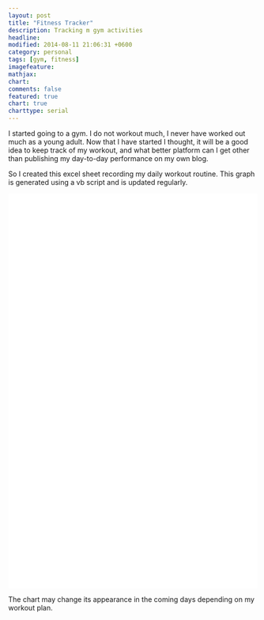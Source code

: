 ```yaml
---
layout: post
title: "Fitness Tracker"
description: Tracking m gym activities
headline: 
modified: 2014-08-11 21:06:31 +0600
category: personal
tags: [gym, fitness]
imagefeature: 
mathjax: 
chart: 
comments: false
featured: true
chart: true
charttype: serial
---
```

I started going to a gym. I do not workout much, I never have worked out much as a young adult. Now that I have started I thought, it will be a good idea to keep track of my workout, and what better platform can I get other than publishing my day-to-day performance on my own blog.

So I created this excel sheet recording my daily workout routine. This graph is generated using a vb script and is updated regularly.

<div id="chartdiv" style="width: 100%; height: 800px; background-color: #FFFFFF;" ></div>

<script type="text/javascript" src="http://cdn.amcharts.com/lib/3/exporting/amexport.js"></script>
<script type="text/javascript" src="http://cdn.amcharts.com/lib/3/exporting/canvg.js"></script>
<script type="text/javascript" src="http://cdn.amcharts.com/lib/3/exporting/rgbcolor.js"></script>
<script type="text/javascript" src="http://cdn.amcharts.com/lib/3/exporting/filesaver.js"></script>

<!-- amCharts javascript code -->
<script type="text/javascript">
	AmCharts.makeChart("chartdiv",
		{
			"type": "serial",
			"pathToImages": "http://cdn.amcharts.com/lib/3/images/",
			"categoryField": "Excercises",
			"columnWidth": 0.69,
			"rotate": true,
			"colors": [
				"#00A0B0",
				"#CC333F",
				"#E97F02",
				"#F8CA00",
				"#8A9B0F",
				"#CD0D74",
				"#CC0000",
				"#00CC00",
				"#0000CC",
				"#DDDDDD",
				"#999999",
				"#333333",
				"#990000"
			],
			"startDuration": 1,
			"startEffect": "easeOutSine",
			"fontSize": 10,
			"categoryAxis": {
				"gridPosition": "start",
				"title": "Excercises"
			},
			"chartCursor": {},
			"trendLines": [],
			"graphs": [
				{
					"balloonText": "[[value]] times [[category]] on [[title]]",
					"fillAlphas": 1,
					"id": "AmGraph-1",
					"title": "8/11/2014",
					"type": "column",
					"valueField": "8/11/2014"
				},
				{
					"balloonText": "[[value]] times [[category]] on [[title]]",
					"fillAlphas": 1,
					"id": "AmGraph-2",
					"title": "8/12/2014",
					"type": "column",
					"valueField": "8/12/2014"
				}
			],
			"guides": [],
			"valueAxes": [
				{
					"id": "ValueAxis-1",
					"title": "Number of times"
				}
			],
			"allLabels": [],
			"amExport": {
				"buttonAlpha": 0.5,
				"buttonTitle": "Download this report",
				"imageFileName": "hmfaysal_fitness_report"
			},
			"balloon": {},
			"legend": {
				"useGraphSettings": true
			},
			"titles": [
				{
					"id": "Title-1",
					"size": 15,
					"text": "Fitness Tracker"
				}
			],
			"dataProvider": [
				{
					"8/11/2014": "10",
					"8/12/2014": "10",
					"Excercises": "Warm Up(minutes)"
				},
				{
					"8/11/2014": "30",
					"8/12/2014": "30",
					"Excercises": "Side Bend"
				},
				{
					"8/11/2014": "30",
					"8/12/2014": "25",
					"Excercises": "Ab Crunch"
				},
				{
					"8/11/2014": "25",
					"8/12/2014": "0",
					"Excercises": "Push up"
				},
				{
					"8/11/2014": "24",
					"8/12/2014": "0",
					"Excercises": "Bench Press"
				},
				{
					"8/11/2014": "20",
					"8/12/2014": "20",
					"Excercises": "Stretching"
				},
				{
					"8/11/2014": "20",
					"8/12/2014": "0",
					"Excercises": "Tri-stand"
				},
				{
					"8/11/2014": "30",
					"8/12/2014": "40",
					"Excercises": "Press Down"
				},
				{
					"8/11/2014": "20",
					"8/12/2014": "20",
					"Excercises": "Burbell Curl"
				},
				{
					"8/11/2014": "30",
					"8/12/2014": "40",
					"Excercises": "Standing Mucle Curl"
				},
				{
					"8/11/2014": "20",
					"8/12/2014": "20",
					"Excercises": "Dumbell Curl"
				},
				{
					"8/11/2014": "20",
					"8/12/2014": "20",
					"Excercises": "Legs Common"
				},
				{
					"8/11/2014": "30",
					"8/12/2014": "30",
					"Excercises": "Leg Press"
				}
			]
		}
	);
</script>

The chart may change its appearance in the coming days depending on my workout plan.